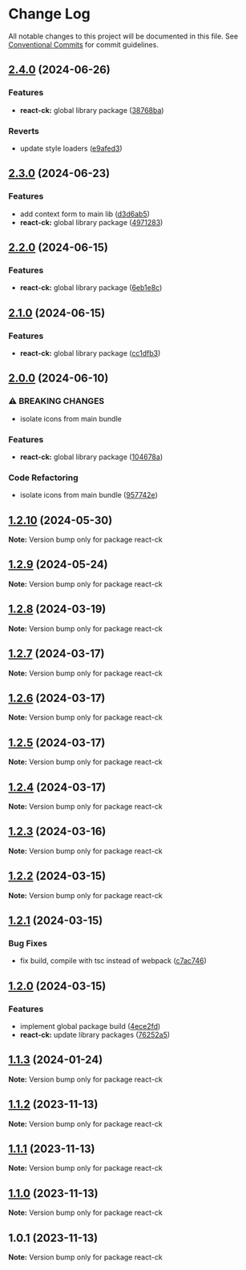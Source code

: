 # Change Log

All notable changes to this project will be documented in this file.
See [Conventional Commits](https://conventionalcommits.org) for commit guidelines.

## [2.4.0](https://github.com/abelflopes/react-ck/compare/react-ck@2.3.0...react-ck@2.4.0) (2024-06-26)


### Features

* **react-ck:** global library package ([38768ba](https://github.com/abelflopes/react-ck/commit/38768ba91a61eb09327aff76e1f511f84a2e88af))


### Reverts

* update style loaders ([e9afed3](https://github.com/abelflopes/react-ck/commit/e9afed309e7893e95b4b02cceb7e9636670740b8))



## [2.3.0](https://github.com/abelflopes/react-ck/compare/react-ck@2.2.0...react-ck@2.3.0) (2024-06-23)


### Features

* add context form to main lib ([d3d6ab5](https://github.com/abelflopes/react-ck/commit/d3d6ab5158edee4f41176df72ecd05003c17ea15))
* **react-ck:** global library package ([4971283](https://github.com/abelflopes/react-ck/commit/4971283143062e57e04877dfd91fae27d598869b))



## [2.2.0](https://github.com/abelflopes/react-ck/compare/react-ck@2.1.0...react-ck@2.2.0) (2024-06-15)


### Features

* **react-ck:** global library package ([6eb1e8c](https://github.com/abelflopes/react-ck/commit/6eb1e8c86e5167cbc9e32583f6f66b9646a06758))



## [2.1.0](https://github.com/abelflopes/react-ck/compare/react-ck@2.0.0...react-ck@2.1.0) (2024-06-15)


### Features

* **react-ck:** global library package ([cc1dfb3](https://github.com/abelflopes/react-ck/commit/cc1dfb31802bbdb80700efab428938ff7b6a764c))



## [2.0.0](https://github.com/abelflopes/react-ck/compare/react-ck@1.2.10...react-ck@2.0.0) (2024-06-10)


### ⚠ BREAKING CHANGES

* isolate icons from main bundle

### Features

* **react-ck:** global library package ([104678a](https://github.com/abelflopes/react-ck/commit/104678ad0d5b35fee7770fa1bc0fd5b2dc319f1b))


### Code Refactoring

* isolate icons from main bundle ([957742e](https://github.com/abelflopes/react-ck/commit/957742e12cbdeabd4d51272b05cf61e182463ef4))



## [1.2.10](https://github.com/abelflopes/react-ck/compare/react-ck@1.2.9...react-ck@1.2.10) (2024-05-30)

**Note:** Version bump only for package react-ck





## [1.2.9](https://github.com/abelflopes/react-ck/compare/react-ck@1.2.8...react-ck@1.2.9) (2024-05-24)

**Note:** Version bump only for package react-ck





## [1.2.8](https://github.com/abelflopes/react-ck/compare/react-ck@1.2.7...react-ck@1.2.8) (2024-03-19)

**Note:** Version bump only for package react-ck





## [1.2.7](https://github.com/abelflopes/react-ck/compare/react-ck@1.2.6...react-ck@1.2.7) (2024-03-17)

**Note:** Version bump only for package react-ck





## [1.2.6](https://github.com/abelflopes/react-ck/compare/react-ck@1.2.5...react-ck@1.2.6) (2024-03-17)

**Note:** Version bump only for package react-ck





## [1.2.5](https://github.com/abelflopes/react-ck/compare/react-ck@1.2.4...react-ck@1.2.5) (2024-03-17)

**Note:** Version bump only for package react-ck





## [1.2.4](https://github.com/abelflopes/react-ck/compare/react-ck@1.2.3...react-ck@1.2.4) (2024-03-17)

**Note:** Version bump only for package react-ck





## [1.2.3](https://github.com/abelflopes/react-ck/compare/react-ck@1.2.2...react-ck@1.2.3) (2024-03-16)

**Note:** Version bump only for package react-ck





## [1.2.2](https://github.com/abelflopes/react-ck/compare/react-ck@1.2.1...react-ck@1.2.2) (2024-03-15)

**Note:** Version bump only for package react-ck





## [1.2.1](https://github.com/abelflopes/react-ck/compare/react-ck@1.2.0...react-ck@1.2.1) (2024-03-15)


### Bug Fixes

* fix build, compile with tsc instead of webpack ([c7ac746](https://github.com/abelflopes/react-ck/commit/c7ac7464591ce7a392774125c9b4adaa5d79a80b))



## [1.2.0](https://github.com/abelflopes/react-ck/compare/react-ck@1.1.3...react-ck@1.2.0) (2024-03-15)


### Features

* implement global package build ([4ece2fd](https://github.com/abelflopes/react-ck/commit/4ece2fd70ddc056e407e8aec5447edf3b4ed6272))
* **react-ck:** update library packages ([76252a5](https://github.com/abelflopes/react-ck/commit/76252a53cb6e998bb01704a679d8a9fc44a1b132))



## [1.1.3](https://github.com/abelflopes/react-ck/compare/react-ck@1.1.2...react-ck@1.1.3) (2024-01-24)

**Note:** Version bump only for package react-ck





## [1.1.2](https://github.com/abelflopes/react-ck/compare/react-ck@1.1.1...react-ck@1.1.2) (2023-11-13)

**Note:** Version bump only for package react-ck





## [1.1.1](https://github.com/abelflopes/react-ck/compare/react-ck@1.1.0...react-ck@1.1.1) (2023-11-13)

**Note:** Version bump only for package react-ck





## [1.1.0](https://github.com/abelflopes/react-ck/compare/react-ck@1.0.1...react-ck@1.1.0) (2023-11-13)

**Note:** Version bump only for package react-ck





## 1.0.1 (2023-11-13)

**Note:** Version bump only for package react-ck
